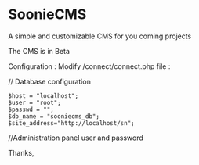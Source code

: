 # SoonieCMS
A simple and customizable CMS for you coming projects

The CMS is in Beta 

Configuration : 
Modify /connect/connect.php file :

// Database configuration 

	$host = "localhost";
	$user = "root";
	$passwd = "";
	$db_name = "sooniecms_db";
	$site_address="http://localhost/sn";

//Administration panel user and password
<?php
  define('user', 'swv');
  define('pass', '123');
?>
Thanks,
